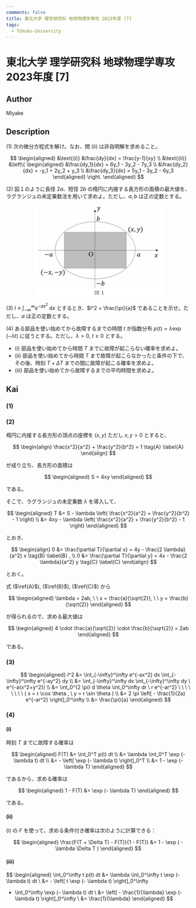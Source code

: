 ```yaml
---
comments: false
title: 東北大学 理学研究科 地球物理学専攻 2023年度 [7]
tags:
  - Tohoku-University
---
```

# 東北大学 理学研究科 地球物理学専攻 2023年度 \[7\]

## **Author**
Miyake

## **Description**
(1) 次の微分方程式を解け。なお、問 (ii) は非自明解を求めること。

$$
\begin{aligned}
&\text{(i)} &\frac{dy}{dx} = \frac{y-1}{xy} \\
&\text{(ii)} &\left\{
    \begin{aligned}
    &\frac{dy_1}{dx} = 6y_1 - 3y_2 - 7y_3 \\
    &\frac{dy_2}{dx} = -y_1 + 2y_2 + y_3 \\
    &\frac{dy_3}{dx} = 5y_1 - 3y_2 - 6y_3
    \end{aligned}
    \right.
\end{aligned}
$$

(2) 図１のように長径 $2a$、短径 $2b$ の楕円に内接する長方形の面積の最大値を、ラグランジュの未定乗数法を用いて求めよ。ただし、$a, b$ は正の定数とする。

<figure style="text-align:center;">
  <img src="https://raw.githubusercontent.com/Myyura/the_kai_project_assets/main/kakomonn/tohoku_university/science/gp_2023_7_1.jpg" width="350" height="250" alt=""/>
</figure>

(3) $I \equiv \int_{-\infty}^{\infty} e^{-ax^2}\ \text{d}x$ とするとき、$I^2 = \frac{\pi}{a}$ であることを示せ。ただし、$a$ は正の定数とする。

(4) ある部品を使い始めてから故障するまでの時間 $t$ が指数分布 $p(t) = \lambda \exp(-\lambda t)$ に従うとする。ただし、$\lambda > 0$, $t \ge 0$ とする。

- (i) 部品を使い始めてから時間 $T$ までに故障が起こらない確率を求めよ。
- (ii) 部品を使い始めてから時間 $T$ まで故障が起こらなかったと条件の下で、その後、時刻 $T+\Delta T$ までの間に故障が起こる確率を求めよ。
- (iii) 部品を使い始めてから故障するまでの平均時間を求めよ。


## **Kai**
### (1)

### (2)
楕円に内接する長方形の頂点の座標を $(x,y)$ ただし $x,y \gt 0$ とすると、

$$
\begin{align}
\frac{x^2}{a^2} + \frac{y^2}{b^2} = 1
\tag{A} \label{A}
\end{align}
$$

が成り立ち、長方形の面積は

$$
\begin{aligned}
S = 4xy
\end{aligned}
$$

である。

そこで、ラグランジュの未定乗数 $\lambda$ を導入して、

$$
\begin{aligned}
T
&= S - \lambda \left( \frac{x^2}{a^2} + \frac{y^2}{b^2} - 1 \right)
\\
&= 4xy - \lambda \left( \frac{x^2}{a^2} + \frac{y^2}{b^2} - 1 \right)
\end{aligned}
$$

とおき、

$$
\begin{align}
0 &= \frac{\partial T}{\partial x} = 4y -  \frac{2 \lambda}{a^2} x
\tag{B} \label{B}
, \\
0 &= \frac{\partial T}{\partial y} = 4x -  \frac{2 \lambda}{a^2} y
\tag{C} \label{C}
\end{align}
$$

とおく。

式 ($\ref{A}$), ($\ref{B}$), ($\ref{C}$) から

$$
\begin{aligned}
\lambda = 2ab, \ \ 
x = \frac{a}{\sqrt{2}}, \ \ 
y = \frac{b}{\sqrt{2}}
\end{aligned}
$$

が得られるので、求める最大値は

$$
\begin{aligned}
4 \cdot \frac{a}{\sqrt{2}} \cdot \frac{b}{\sqrt{2}}
= 2ab
\end{aligned}
$$

である。

### (3)

$$
\begin{aligned}
I^2
&= \int_{-\infty}^\infty e^{-ax^2} dx \int_{-\infty}^\infty e^{-ay^2} dy
\\
&= \int_{-\infty}^\infty dx \int_{-\infty}^\infty dy \ e^{-a(x^2+y^2)}
\\
&= \int_0^{2 \pi} d \theta \int_0^\infty dr \ r e^{-ar^2}
\ \ \ \ \ \ \ \ ( x = r \cos \theta , \ y = r \sin \theta )
\\
&= 2 \pi \left[ - \frac{1}{2a} e^{-ar^2} \right]_0^\infty
\\
&= \frac{\pi}{a}
\end{aligned}
$$

### (4)
#### (i)
時刻 $T$ までに故障する確率は

$$
\begin{aligned}
F(T)
&= \int_0^T p(t) dt
\\
&= \lambda \int_0^T \exp (- \lambda t) dt
\\
&= - \left[ \exp (- \lambda t) \right]_0^T
\\
&= 1 - \exp (- \lambda T)
\end{aligned}
$$

であるから、求める確率は

$$
\begin{aligned}
1 - F(T)
&= \exp (- \lambda T)
\end{aligned}
$$

である。

#### (ii)
(i) の $F$ を使って、求める条件付き確率は次のように計算できる：

$$
\begin{aligned}
\frac{F(T + \Delta T) - F(T)}{1 - F(T)}
&= 1 - \exp ( - \lambda \Delta T )
\end{aligned}
$$

#### (iii)

$$
\begin{aligned}
\int_0^\infty t p(t) dt
&= \lambda \int_0^\infty t \exp (- \lambda t) dt
\\
&= - \left[ t \exp (- \lambda t) \right]_0^\infty
+ \int_0^\infty \exp (- \lambda t) dt
\\
&= \left[ - \frac{1}{\lambda} \exp (- \lambda t) \right]_0^\infty
\\
&= \frac{1}{\lambda}
\end{aligned}
$$